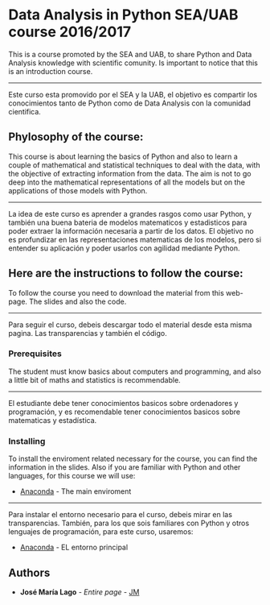 # Data Analysis in Python SEA/UAB course 2016/2017
This is a course promoted by the SEA and UAB, to share Python and Data Analysis knowledge with scientific comunity.
Is important to notice that this is an introduction course.
___
Este curso esta promovido por el SEA y la UAB, el objetivo es compartir los conocimientos tanto de Python como de Data Analysis con la comunidad cientifica.
## Phylosophy of the course:
This course is about learning the basics of Python and also to learn a couple of mathematical and statistical techniques to deal with the data, with the objective of extracting information from the data.
The aim is not to go deep into the mathematical representations of all the models but on the applications of those models with Python.
___
La idea de este curso es aprender a grandes rasgos como usar Python, y también una buena bateria de modelos matematicos y estadisticos para poder extraer la información necesaria a partir de los datos.
El objetivo no es profundizar en las representaciones matematicas de los modelos, pero si entender su aplicación y poder usarlos con agilidad mediante Python.
## Here are the instructions to follow the course:
To follow the course you need to download the material from this web-page. The slides and also the code.
___
Para seguir el curso, debeis descargar todo el material desde esta misma pagina. Las transparencias y también el código.

### Prerequisites

The student must know basics about computers and programming, and also a little bit of maths and statistics is recommendable.
___
El estudiante debe tener conocimientos basicos sobre ordenadores y programación, y es recomendable tener conocimientos basicos sobre  matematicas y estadística.

### Installing

To install the enviroment related necessary for the course, you can find the information in the slides.
Also if you are familiar with Python and other languages, for this course we will use:
* [Anaconda](https://www.continuum.io/downloads) - The main enviroment

___
Para instalar el entorno necesario para el curso, debeis mirar en las transparencias.
También, para los que sois familiares con Python y otros lenguajes de programación, para este curso, usaremos:
* [Anaconda](https://www.continuum.io/downloads) - EL entorno principal

## Authors

* **José María Lago** - *Entire page* - [JM](https://github.com/jmlago)
